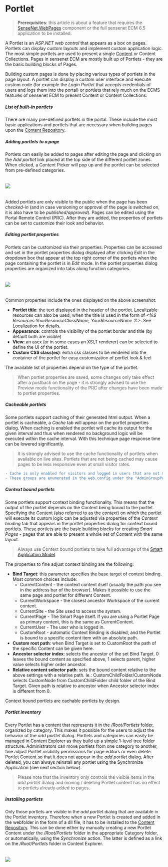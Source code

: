 # Portlet

>**Prerequisites**: this article is about a feature that requires the [SenseNet.WebPages](https://github.com/SenseNet/sn-webpages) component or the full sensenet ECM 6.5 application to be installed.

A Portlet is an *ASP.NET web control* that appears as a box on pages. Portlets can display custom layouts and implement custom application logic. The most simple portlets are used to present a single [Content](content.md) or Content Collections. Pages in sensenet ECM are mostly built up of Portlets - they are the basic building blocks of Pages.

Building custom pages is done by placing various types of portlets in the page layout. A portlet can display a custom user interface and execute custom code (for example the *Login Portlet* that accepts credentials of users and logs them into the portal) or portlets that rely much on the ECMS features of sensenet ECM to present Content or Content Collections.

##### List of built-in portlets

There are many pre-defined portlets in the portal. These include the most basic applications and portlets that are necessary when building pages upon the [Content Repository](content-repository.md).

##### Adding portlets to a page

Portlets can easily be added to pages after editing the page and clicking on the _Add portlet_ link placed at the top side of the different portlet zones. When clicked, a Content Picker will pop up and the portlet can be selected from pre-defined categories.

<img src="https://raw.githubusercontent.com/SenseNet/sensenet/master/docs/images/reference-wiki-portlet3.png" style="margin: 20px auto" />

Added portlets are only visible to the public when the page has been *checked-in* (and in case versioning or approval of the page is switched on, it is also have to be *published/approved*). Pages can be edited using the Portal Remote Control (PRC). After they are added, the properties of portlets can be set to customize their look and behavior.

##### Editing portlet properties

Portlets can be customized via their properties. Properties can be accessed and set in the portlet properties dialog displayed after clicking _Edit_ in the dropdown box that appear at the top right corner of the portlets when the page containing the portlet is in _Edit_ mode. In the portlet properties dialog properties are organized into tabs along function categories.

<img src="https://raw.githubusercontent.com/SenseNet/sensenet/master/docs/images/reference-wiki-portlet1.png" style="margin: 20px auto" />

Common properties include the ones displayed on the above screenshot:

- **Portlet title**: the text displayed in the header of the portlet. Localizable resources can also be used, when the title is used in the form of _<%$ Resources:YourResourceClassName, YourResourceName %>_. See Localization for details.
- **Appearance**: controls the visibility of the portlet border and title (by default both are visible)
- **View**: an ascx (or in some cases an XSLT renderer) can be selected to define the UI of the portlet.
- **Custom CSS class(es)**: extra css classes to be rendered into the container of the portlet for easy customization of portlet look & feel

The available list of properties depend on the type of the portlet.

> When portlet properties are saved, some changes only take effect after a postback on the page - it is strongly advised to use the Preview mode functionality of the PRC after changes have been made to portlet properties.

##### Cacheable portlets

Some portlets support caching of their generated html output. When a portlet is cacheable, a _Cache_ tab will appear on the portlet properties dialog. When caching is enabled the portlet will cache its output for the given interval and thus when rendered no background logic will be executed within the cache interval. With this technique page response time can be lowered significantly.

> It is strongly advised to use the cache functionality of portlets when available on live sites. Portlets that are not being cached may cause pages to be less responsive even at small visitor rates.

```diff
- Cache is only enabled for visitors and logged in users that are not member of special kind of content administrator groups. 
- These groups are enumerated in the web.config under the "AdminGroupPathsForLoggedInUserCache" key in the sensenet/cache section. 
```

##### Context bound portlets

Some portlets support context binding functionality. This means that the output of the portlet depends on the Content being bound to the portlet. Specifying the Content (also referred to as the *context*) on which the portlet will execute its custom logic can be adjusted via properties of the _Context binding_ tab that appears in the portlet properties dialog for context bound portlets. These portlets are the basic building blocks for creating *Smart Pages* - pages that are able to present a whole set of Content with the same layout. 

>Always use Context bound portlets to take full advantage of the [Smart Application Model](smart-application-model,md). 

The properties to fine adjust context binding are the following:

- **Bind Target**: this parameter specifies the base target of context binding. Most common choices include:
  - CurrentContent - the context content itself (usually the path you see in the address bar of the browser). Makes it possible to use the same page and portlet for different Content.
  - CurrentWorkspace - the closest ancestor Workspace of the current content.
  - CurrentSite - the Site used to access the system.
  - CurrentPage - The Smart Page itself. If you are using a Portlet Page as primary content, this is the same as CurrentContent.
  - CurrentUser - The user who is logged in.
  - CustomRoot - automatic Context Binding is disabled, and the Portlet is bound to a specific content item with an absolute path.
- **Custom root path**: when Bind Target is set to CustomRoot the path of the specific Content can be given here.
- **Ancestor selector index**: selects the ancestor of the set Bind Target. 0 leaves the bound content as specified above, 1 selects parent, higher value selects higher order ancestor.
- **Relative content selector path**: sets the bound content relative to the above settings with a relative path. Ie.: CustomChildFolder/CustomNode selects CustomNode from CustomChildFolder child folder of the Bind Target. Given path is relative to ancestor when Ancestor selector index is different from 0.

Context bound portlets are cachable portlets by design.

##### Portlet inventory

Every Portlet has a content that represents it in the _/Root/Portlets_ folder, organized by category. This makes it possible for the users to adjust the behavior of the _add portlet_ dialog. Portlets and categories can easily be managed in Content Explorer as they build up a simple 1-level tree folder structure. Administrators can move portlets from one category to another, fine adjust Portlet visibility permissions for page editors or even delete Portlet Content so that it does not appear in the _add portlet_ dialog. After deleted, you can always reinstall any portlet using the Synchronize Application (see next section below).

> Please note that the inventory only controls the visible items in the _add portlet_ dialog and moving / deleting Portlet content has no effect to portlets already added to pages.

##### Installing portlets

Only those portlets are visible in the _add portlet_ dialog that are available in the Portlet inventory. Therefore when a new Portlet is created and added in the webfolder in the form of a dll file, it has to be installed to the [Content Repository](content-repository.md). This can be done either by manually creating a new Portlet Content under the _/Root/Portlets_ folder in the appropriate Category folder, or automatically, using the *Synchronize* action. The latter is defined as a link on the _/Root/Portlets_ folder in Content Explorer.

<img src="https://raw.githubusercontent.com/SenseNet/sensenet/master/docs/images/reference-wiki-portlet2.png" style="margin: 20px auto" />